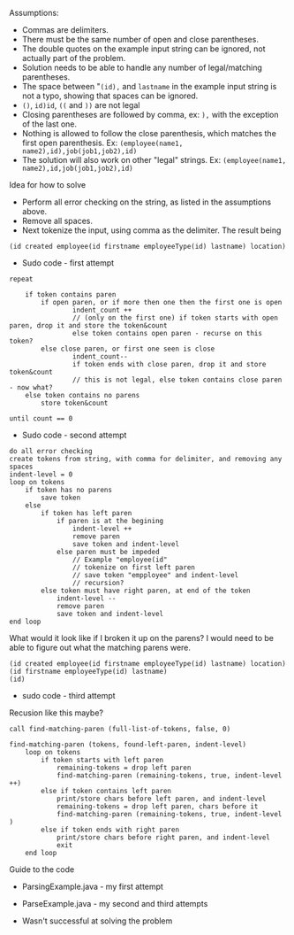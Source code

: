 
Assumptions:
* Commas are delimiters.
* There must be the same number of open and close parentheses.
* The double quotes on the example input string can be ignored, not actually part of the problem.
* Solution needs to be able to handle any number of legal/matching parentheses.
* The space between "```(id),``` and  ```lastname``` in the example input string is not a typo, showing that spaces can be ignored.
* ```()```, ```id)id```, ```((``` and ```))``` are not legal
* Closing parentheses are followed by comma, ex: ```),``` with the exception of the last one.
* Nothing is allowed to follow the close parenthesis, which matches the first open parenthesis.  Ex: ```(employee(name1, name2),id),job(job1,job2),id)```
* The solution will also work on other "legal" strings.  Ex: ```(employee(name1, name2),id,job(job1,job2),id)```

Idea for how to solve
* Perform all error checking on the string, as listed in the assumptions above.
* Remove all spaces.
* Next tokenize the input, using comma as the delimiter.  The result being

```(id created employee(id firstname employeeType(id) lastname) location)```

* Sudo code - first attempt
```
repeat 

    if token contains paren
        if open paren, or if more then one then the first one is open
                indent_count ++
                // (only on the first one) if token starts with open paren, drop it and store the token&count
                else token contains open paren - recurse on this token?
        else close paren, or first one seen is close
                indent_count--
                if token ends with close paren, drop it and store token&count
                // this is not legal, else token contains close paren - now what?
    else token contains no parens
        store token&count

until count == 0
```
* Sudo code - second attempt
```
do all error checking
create tokens from string, with comma for delimiter, and removing any spaces
indent-level = 0
loop on tokens
    if token has no parens
        save token
    else
        if token has left paren
            if paren is at the begining
                indent-level ++
                remove paren
                save token and indent-level
            else paren must be impeded
                // Example "employee(id"
                // tokenize on first left paren
                // save token "empployee" and indent-level
                // recursion?
        else token must have right paren, at end of the token
            indent-level --
            remove paren
            save token and indent-level
end loop
```
What would it look like if I broken it up on the parens?  I would need to be able to figure out what the matching parens were.
```
(id created employee(id firstname employeeType(id) lastname) location)
(id firstname employeeType(id) lastname)
(id)
```

* sudo code - third attempt

Recusion like this maybe?
```
call find-matching-paren (full-list-of-tokens, false, 0)

find-matching-paren (tokens, found-left-paren, indent-level)
    loop on tokens
        if token starts with left paren
            remaining-tokens = drop left paren
            find-matching-paren (remaining-tokens, true, indent-level ++)
        else if token contains left paren
            print/store chars before left paren, and indent-level
            remaining-tokens = drop left paren, chars before it
            find-matching-paren (remaining-tokens, true, indent-level )
        else if token ends with right paren
            print/store chars before right paren, and indent-level
            exit
    end loop
```

Guide to the code

* ParsingExample.java - my first attempt
* ParseExample.java - my second and third attempts


* Wasn't successful at solving the problem
